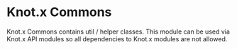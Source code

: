 # Knot.x Commons
Knot.x Commons contains util / helper classes. This module can be used via Knot.x API modules so
all dependencies to Knot.x modules are not allowed.